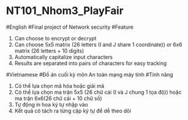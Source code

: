 # NT101_Nhom3_PlayFair  

#English
#Final project of Network security
#Feature
   1. Can choose to encrypt or decrypt
   2. Can choose 5x5 matrix (26 letters (I and J share 1 coordinate)) or 6x6 matrix (26 letters + 10 digits)
   3. Automatically capitalize input characters
   4. Results are separated into pairs of characters for easy tracking
   
#Vietnamese
#Đồ án cuối kỳ môn An toàn mạng máy tính
#Tính năng
  1. Có thể lựa chọn mã hóa hoặc giải mã
  2. Có thể lựa chọn ma trận 5x5 (26 chữ cái (I và J chung 1 tọa độ)) hoặc ma trận 6x6(26 chữ cái + 10 chữ số)
  3. Tự động in hoa ký tự nhập vào
  4. Kết quả có tách ra từng cặp ký tự để dễ theo dõi
